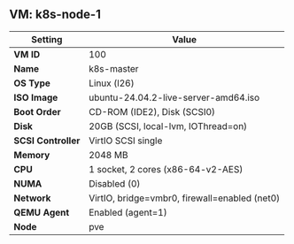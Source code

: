 ## VM: k8s-node-1
| Setting          | Value                                                  |
|------------------|--------------------------------------------------------|
| **VM ID**        | 100                                                    |
| **Name**         | k8s-master                                             |
| **OS Type**      | Linux (l26)                                            |
| **ISO Image**    | ubuntu-24.04.2-live-server-amd64.iso                  |
| **Boot Order**   | CD-ROM (IDE2), Disk (SCSI0)                            |
| **Disk**         | 20GB (SCSI, local-lvm, IOThread=on)                    |
| **SCSI Controller** | VirtIO SCSI single                                  |
| **Memory**       | 2048 MB                                                |
| **CPU**          | 1 socket, 2 cores (x86-64-v2-AES)                      |
| **NUMA**         | Disabled (0)                                           |
| **Network**      | VirtIO, bridge=vmbr0, firewall=enabled (net0)         |
| **QEMU Agent**   | Enabled (agent=1)                                      |
| **Node**         | pve                                                    |
